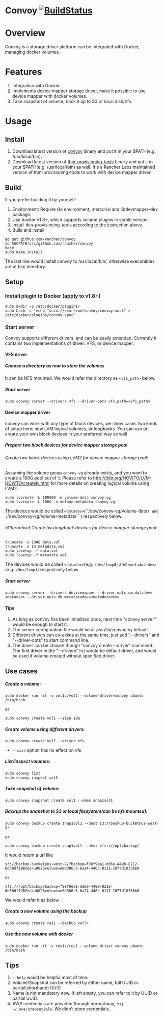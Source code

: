 # Convoy [![BuildStatus](http://ci.rancher.io/api/badge/github.com/rancher/rancher-volume/status.svg?branch=master)](http://ci.rancher.io/github.com/rancher/rancher-volume)

# Overview
Convoy is a storage driver platform can be integrated with Docker,
managing docker volumes.

# Features
1. Integration with Docker.
2. Implements device mapper storage driver, make it possible to use device mapper with docker volumes.
3. Take snapshot of volume, back it up to S3 or local disk/nfs.

# Usage

## Install
1. Download latest version of [convoy](https://github.com/rancher/convoy/releases/download/v0.2-rc4/convoy) binary and put it in your $PATH(e.g. /usr/local/bin).
2. Download latest version of [thin-provisioning-tools](https://github.com/rancher/thin-provisioning-tools/releases/download/convoy-v0.2/pdata_tools) binary and put it in your $PATH(e.g. /usr/local/bin) as well. It's a Rancher Labs maintained version of thin-provisioning-tools to work with device mapper driver.

## Build

If you prefer building it by yourself:

1. Environment: Require Go environment, mercurial and libdevmapper-dev package.
2. Use docker v1.8+, which supports volume plugins in stable version.
3. Install thin-provisioning-tools according to the instruction above.
4. Build and install:
```
go get github.com/rancher/convoy
cd $GOPATH/src/github.com/rancher/convoy
make
sudo make install
```
The last line would install convoy to /usr/local/bin/, otherwise executables are
at bin/ directory.

## Setup

### Install plugin to Docker (apply to v1.8+)
```
sudo mkdir -p /etc/docker/plugins/
sudo bash -c 'echo "unix:///var/run/convoy/convoy.sock" > /etc/docker/plugins/convoy.spec'
```

### Start server

Convoy supports different drivers, and can be easily extended. Currently it contains two implementations of driver: VFS, or device mapper.

#### VFS driver
##### Choose a directory as root to store the volumes
It can be NFS mounted. We would refer the directory as ```<vfs_path>``` below.
##### Start server
```
sudo convoy server --drivers vfs --driver-opts vfs.path=<vfs_path>
```

#### Device mapper driver
convoy can work with any type of block devices, we show cases two kinds of setup here: new LVM logical volumes, or loopbacks. You can use or create your own block devices in your preferred way as well.
##### Prepare two block devices for device mapper storage pool
###### Create two block devices using LVM2 for device mapper storage pool:
Assuming the volume group ```convoy-vg``` already exists, and you want to create a 100G pool out of it. Please refer to http://tldp.org/HOWTO/LVM-HOWTO/createlv.html for more details on creating logical volume using LVM2.
```
sudo lvcreate -L 100000 -n volume-data convoy-vg
sudo lvcreate -L 1000 -n volume-metadata convoy-vg
```
The devices would be called ```<datadev>```(``/dev/convoy-vg/volume-data```) and ```<metadatadev>``` (```/dev/convoy-vg/volume-metadata```) respectively below.

###### (Alternative) Create two loopback devices for device mapper storage pool:
```
truncate -s 100G data.vol
truncate -s 1G metadata.vol
sudo losetup -f data.vol
sudo losetup -f metadata.vol
```
The devices would be called ```<datadev>```(e.g. ```/dev/loop0```) and ```<metadatadev>``` (e.g. ```/dev/loop1```) respectively below.

##### Start server
```
sudo convoy server --drivers devicemapper --driver-opts dm.datadev=<datadev> --driver-opts dm.metadatadev=<metadatadev>
```
#### Tips
1. As long as convoy has been initialized once, next time "convoy server" would be enough to start it.
2. The server configuration file would be at /var/lib/convoy by default.
3. Different drivers can co-exists at the same time, just add "--drivers" and "--driver-opts" to start command line.
4. The driver can be chosen though "convoy create <name> --driver" command. The first driver in the "--drivers" list would be default driver, and would be used if volume created without specified driver.

## Use cases
##### Create a volume:
```
sudo docker run -it -v vol1:/vol1 --volume-driver=convoy ubuntu /bin/bash
```
or
```
sudo convoy create vol1 --size 10G
```

##### Create volume using different drivers:
```
sudo convoy create vol1 --driver vfs
```
* ```--size``` option has no effect on vfs.

##### List/inspect volumes:
```
sudo convoy list
sudo convoy inspect vol1
```

##### Take snapshot of volume:
```
sudo convoy snapshot create vol1 --name snap1vol1
```

##### Backup the snapshot to S3 or local filesystem(can be nfs mounted):
```
sudo convoy backup create snap1vol1 --dest s3://backup-bucket@us-west-2/
```
or
```
sudo convoy backup create snap1vol1 --dest vfs:///opt/backup/
```

It would return a url like
```
s3://backup-bucket@us-west-2/?backup=f98f9ea1-dd6e-4490-8212-6d50df1982ea\u0026volume=e0d386c5-6a24-446c-8111-1077d10356b0
```
or
```
vfs:///opt/backup?backup=f98f9ea1-dd6e-4490-8212-6d50df1982ea\u0026volume=e0d386c5-6a24-446c-8111-1077d10356b0
```
We would refer it as <url> below.

##### Create a new volume using the backup
```
sudo convoy create res1 --backup <url>
```

##### Use the new volume with docker
```
sudo docker run -it -v res1:/res1 --volume-driver convoy ubuntu /bin/bash
```

## Tips
1. ```--help``` would be helpful most of time.
2. Volume/Snapshot can be referred by either name, full UUID or partial(shorthand) UUID
3. Name is not mandatory now. If left empty, you can refer to it by UUID or partial UUID.
4. AWS credentials are provided through normal way, e.g. ```~/.aws/credentials```. We didn't store credentials.
